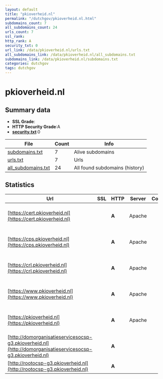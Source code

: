 ```yaml
---
layout: default
title: "pkioverheid.nl"
permalink: "/dutchgov/pkioverheid.nl.html"
subdomains_count: 7
all_subdomains_count: 24
urls_count: 7
ssl_rank: 
http_rank: A
security_txt: 0
url_link: /data/pkioverheid.nl/urls.txt
all_subdomains_link: /data/pkioverheid.nl/all_subdomains.txt
subdomains_link: /data/pkioverheid.nl/subdomains.txt
categories: dutchgov
tags: dutchgov
---
```



# pkioverheid.nl
## Summary data


 - **SSL Grade**:
 - **HTTP Security Grade**:A
 - **[security.txt](https://www.digitaleoverheid.nl/nieuws/standaard-security-txt-nu-verplicht-voor-overheid/)**:0


| File       | Count | Info |
|------------|-------|------|
|[subdomains.txt](/DutchGovScope/data/pkioverheid.nl/subdomains.txt)|7|Alive subdomains|
|[urls.txt](/DutchGovScope/data/pkioverheid.nl/urls.txt)|7|Urls|
|[all_subdomains.txt](/DutchGovScope/data/pkioverheid.nl/all_subdomains.txt)|24|All found subdomains (history)|


## Statistics


| Url | SSL | HTTP | Server | Cookie | HSTS | CORS | CTO | CSP | XFO | XXP | RP |FP| Tech |Title |
|--------|-------|-------|------|------|------|------|------|------|------|------|------|------|------|------|
|[https://cert.pkioverheid.nl](https://cert.pkioverheid.nl)| | **A**|Apache| |:white_check_mark: | :warning:| | :white_check_mark:| :white_check_mark: | :white_check_mark: | :white_check_mark: | |Apache HTTP Server HSTS|Overzicht PKIove...|
|[https://cps.pkioverheid.nl](https://cps.pkioverheid.nl)| | **A**|Apache| |:white_check_mark: | :warning:| | :white_check_mark:| :white_check_mark: | :white_check_mark: | :white_check_mark: | |Apache HTTP Server HSTS|Certification Pr...|
|[https://crl.pkioverheid.nl](https://crl.pkioverheid.nl)| | **A**|Apache| |:white_check_mark: | :warning:| | :white_check_mark:| :white_check_mark: | :white_check_mark: | :white_check_mark: | |Apache HTTP Server HSTS|PKIoverheid Cert...|
|[https://www.pkioverheid.nl](https://www.pkioverheid.nl)| | **A**|Apache| |:white_check_mark: | :warning:| | :white_check_mark:| :white_check_mark: | :white_check_mark: | :white_check_mark: | |Apache HTTP Server HSTS|302 Found|
|[https://pkioverheid.nl](https://pkioverheid.nl)| | **A**|Apache| |:white_check_mark: | :warning:| | :white_check_mark:| :white_check_mark: | :white_check_mark: | :white_check_mark: | |Apache HTTP Server HSTS|302 Found|
|[http://domorganisatieservicesocsp-g3.pkioverheid.nl](http://domorganisatieservicesocsp-g3.pkioverheid.nl)| | **A**|| |:white_check_mark: | | | :white_check_mark:| :white_check_mark: | :white_check_mark: | :white_check_mark: | |HSTS||
|[http://rootocsp-g3.pkioverheid.nl](http://rootocsp-g3.pkioverheid.nl)| | **A**|| |:white_check_mark: | | | :white_check_mark:| :white_check_mark: | :white_check_mark: | :white_check_mark: | |HSTS||

